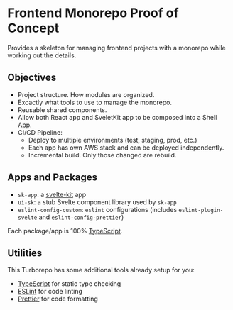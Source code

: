 # Frontend Monorepo Proof of Concept

Provides a skeleton for managing frontend projects with a monorepo while working out the details.

## Objectives

- Project structure. How modules are organized.
- Excactly what tools to use to manage the monorepo.
- Reusable shared components.
- Allow both React app and SveletKit app to be composed into a Shell App.
- CI/CD Pipeline:
  - Deploy to multiple environments (test, staging, prod, etc.)
  - Each app has own AWS stack and can be deployed independently.
  - Incremental build. Only those changed are rebuild.

## Apps and Packages

- `sk-app`: a [svelte-kit](https://kit.svelte.dev/) app
- `ui-sk`: a stub Svelte component library used by `sk-app`
- `eslint-config-custom`: `eslint` configurations (includes `eslint-plugin-svelte` and `eslint-config-prettier`)

Each package/app is 100% [TypeScript](https://www.typescriptlang.org/).

## Utilities

This Turborepo has some additional tools already setup for you:

- [TypeScript](https://www.typescriptlang.org/) for static type checking
- [ESLint](https://eslint.org/) for code linting
- [Prettier](https://prettier.io) for code formatting
